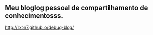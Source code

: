 ## Meu bloglog pessoal de compartilhamento de conhecimentosss.


http://rxon7.github.io/debug-blog/
